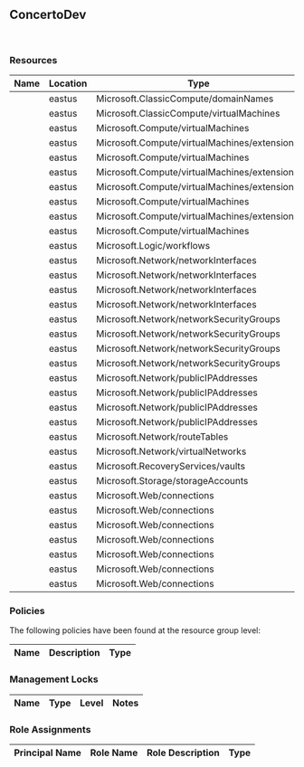 
## ConcertoDev 
 
### Resources


| Name | Location | Type |
| --- | --- | --- |
|   | eastus  | Microsoft.ClassicCompute/domainNames  |
|   | eastus  | Microsoft.ClassicCompute/virtualMachines  |
|   | eastus  | Microsoft.Compute/virtualMachines  |
|   | eastus  | Microsoft.Compute/virtualMachines/extensions  |
|   | eastus  | Microsoft.Compute/virtualMachines  |
|   | eastus  | Microsoft.Compute/virtualMachines/extensions  |
|   | eastus  | Microsoft.Compute/virtualMachines/extensions  |
|   | eastus  | Microsoft.Compute/virtualMachines  |
|   | eastus  | Microsoft.Compute/virtualMachines/extensions  |
|   | eastus  | Microsoft.Compute/virtualMachines  |
|   | eastus  | Microsoft.Logic/workflows  |
|   | eastus  | Microsoft.Network/networkInterfaces  |
|   | eastus  | Microsoft.Network/networkInterfaces  |
|   | eastus  | Microsoft.Network/networkInterfaces  |
|   | eastus  | Microsoft.Network/networkInterfaces  |
|   | eastus  | Microsoft.Network/networkSecurityGroups  |
|   | eastus  | Microsoft.Network/networkSecurityGroups  |
|   | eastus  | Microsoft.Network/networkSecurityGroups  |
|   | eastus  | Microsoft.Network/networkSecurityGroups  |
|   | eastus  | Microsoft.Network/publicIPAddresses  |
|   | eastus  | Microsoft.Network/publicIPAddresses  |
|   | eastus  | Microsoft.Network/publicIPAddresses  |
|   | eastus  | Microsoft.Network/publicIPAddresses  |
|   | eastus  | Microsoft.Network/routeTables  |
|   | eastus  | Microsoft.Network/virtualNetworks  |
|   | eastus  | Microsoft.RecoveryServices/vaults  |
|   | eastus  | Microsoft.Storage/storageAccounts  |
|   | eastus  | Microsoft.Web/connections  |
|   | eastus  | Microsoft.Web/connections  |
|   | eastus  | Microsoft.Web/connections  |
|   | eastus  | Microsoft.Web/connections  |
|   | eastus  | Microsoft.Web/connections  |
|   | eastus  | Microsoft.Web/connections  |
|   | eastus  | Microsoft.Web/connections  |

### Policies
The following policies have been found at the resource group level: 

| Name | Description | Type |
| --- | --- | --- |

### Management Locks


| Name | Type | Level | Notes |
| --- | --- | --- | --- |

### Role Assignments


| Principal Name | Role Name | Role Description | Type |
| --- | --- | --- | --- |
